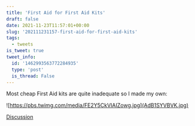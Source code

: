 ```yaml
---
title: 'First Aid for First Aid Kits'
draft: false
date: 2021-11-23T11:57:01+00:00
slug: '202111231157-first-aid-for-first-aid-kits'
tags:
  - tweets
is_tweet: true
tweet_info:
  id: '1462993563772284935'
  type: 'post'
  is_thread: False
---
```




Most cheap First Aid kits are quite inadequate so I made my own: 

![https://pbs.twimg.com/media/FE2Y5CkVIAIZowg.jpg](AdB1SYVBVK.jpg)

[Discussion](https://x.com/sytelus/status/1462993563772284935)
